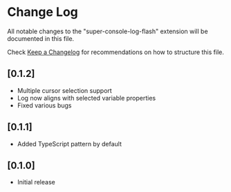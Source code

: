 # Change Log

All notable changes to the "super-console-log-flash" extension will be documented in this file.

Check [Keep a Changelog](http://keepachangelog.com/) for recommendations on how to structure this file.

## [0.1.2]

- Multiple cursor selection support
- Log now aligns with selected variable properties
- Fixed various bugs

## [0.1.1]

- Added TypeScript pattern by default

## [0.1.0]

- Initial release
